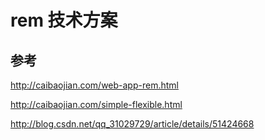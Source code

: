 # rem 技术方案

## 参考

http://caibaojian.com/web-app-rem.html

http://caibaojian.com/simple-flexible.html

http://blog.csdn.net/qq_31029729/article/details/51424668
